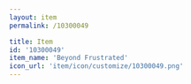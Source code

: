```yaml
---
layout: item
permalink: /10300049

title: Item
id: '10300049'
item_name: 'Beyond Frustrated'
icon_url: 'item/icon/customize/10300049.png'
---
```


